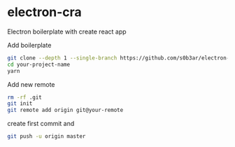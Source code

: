 # electron-cra
Electron boilerplate with create react app

Add boilerplate

```bash
git clone --depth 1 --single-branch https://github.com/s0b3ar/electron-cra.git your-project-name
cd your-project-name
yarn
```

Add new remote
```bash
rm -rf .git
git init
git remote add origin git@your-remote
```
create first commit and
```bash
git push -u origin master
```